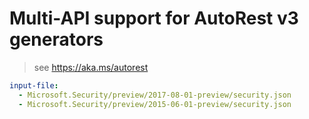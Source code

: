 # Multi-API support for AutoRest v3 generators

> see https://aka.ms/autorest

``` yaml $(enable-multi-api)
input-file:
  - Microsoft.Security/preview/2017-08-01-preview/security.json
  - Microsoft.Security/preview/2015-06-01-preview/security.json
```
